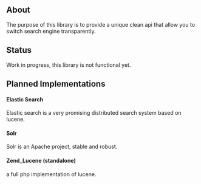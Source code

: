 ## About

The purpose of this library is to provide a unique clean api that allow you to switch search engine transparently.

## Status

Work in progress, this library is not functional yet.

## Planned Implementations

#### Elastic Search
Elastic search is a very promising distributed search system based on lucene. 

#### Solr
Solr is an Apache project, stable and robust.

#### Zend_Lucene (standalone)
a full php implementation of lucene.